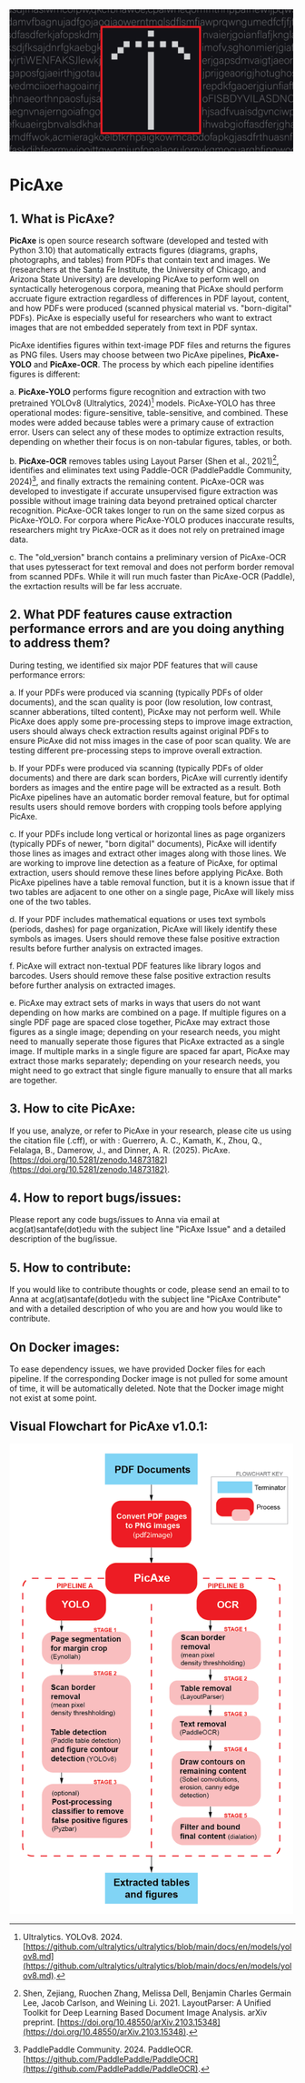 <img src="https://github.com/acguerr1/PicAxe/blob/goodies/picaxe_logo.png?raw=true" alt="PicAxe_logo" width="500"/>

# PicAxe

## 1. What is PicAxe?

**PicAxe** is open source research software (developed and tested with Python 3.10) that automatically extracts figures (diagrams, graphs, photographs, and tables) from PDFs that contain text and images. We (researchers at the Santa Fe Institute, the University of Chicago, and Arizona State University) are developing PicAxe to perform well on syntactically heterogenous corpora, meaning that PicAxe should perform accruate figure extraction regardless of differences in PDF layout, content, and how PDFs were produced (scanned physical material vs. "born-digital" PDFs). PicAxe is especially useful for researchers who want to extract images that are not embedded seperately from text in PDF syntax.

PicAxe identifies figures within text-image PDF files and returns the figures as PNG files. Users may choose between two PicAxe pipelines, **PicAxe-YOLO** and **PicAxe-OCR**. The process by which each pipeline identifies figures is different:

a. **PicAxe-YOLO** performs figure recognition and extraction with two pretrained YOLOv8 (Ultralytics, 2024)[^1] models. PicAxe-YOLO has three operational modes: figure-sensitive, table-sensitive, and combined. These modes were added because tables were a primary cause of extraction error. Users can select any of these modes to optimize extraction results, depending on whether their focus is on non-tabular figures, tables, or both.

b. **PicAxe-OCR** removes tables using Layout Parser (Shen et al., 2021)[^2], identifies and eliminates text using Paddle-OCR (PaddlePaddle Community, 2024)[^3], and finally extracts the remaining content. PicAxe-OCR was developed to investigate if accurate unsupervised figure extraction was possible without image training data beyond pretrained optical charcter recognition. PicAxe-OCR takes longer to run on the same sized corpus as PicAxe-YOLO. For corpora where PicAxe-YOLO produces inaccurate results, researchers might try PicAxe-OCR as it does not rely on pretrained image data.

c. The "old_version" branch contains a preliminary version of PicAxe-OCR that uses pytesseract for text removal and does not perform border removal from scanned PDFs. While it will run much faster than PicAxe-OCR (Paddle), the exrtaction results will be far less accruate.

   
## 2. What PDF features cause extraction performance errors and are you doing anything to address them?
   
During testing, we identified six major PDF features that will cause performance errors:

a. If your PDFs were produced via scanning (typically PDFs of older documents), and the scan quality is poor (low resolution, low contrast, scanner abberations, tilted content), PicAxe may not perform well. While PicAxe does apply some pre-processing steps to improve image extraction, users should always check extraction results against original PDFs to ensure PicAxe did not miss images in the case of poor scan quality. We are testing different pre-processing steps to improve overall extraction.

b. If your PDFs were produced via scanning (typically PDFs of older documents) and there are dark scan borders, PicAxe will currently identify borders as images and the entire page will be extracted as a result. Both PicAxe pipelines have an automatic border removal feature, but for optimal results users should remove borders with cropping tools before applying PicAxe. 

c. If your PDFs include long vertical or horizontal lines as page organizers (typically PDFs of newer, "born digital" documents), PicAxe will identify those lines as images and extract other images along with those lines. We are working to improve line detection as a feature of PicAxe, for optimal extraction, users should remove these lines before applying PicAxe. Both PicAxe pipelines have a table removal function, but it is a known issue that if two tables are adjacent to one other on a single page, PicAxe will likely miss one of the two tables.

d. If your PDF includes mathematical equations or uses text symbols (periods, dashes) for page organization, PicAxe will likely identify these symbols as images. Users should remove these false positive extraction results before further analysis on extracted images.

f. PicAxe will extract non-textual PDF features like library logos and barcodes. Users should remove these false positive extraction results before further analysis on extracted images.
       
e. PicAxe may extract sets of marks in ways that users do not want depending on how marks are combined on a page. If multiple figures on a single PDF page are spaced close together, PicAxe may extract those figures as a single image; depending on your research needs, you might need to manually seperate those figures that PicAxe extracted as a single image. If multiple marks in a single figure are spaced far apart, PicAxe may extract those marks separately; depending on your research needs, you might need to go extract that single figure manually to ensure that all marks are together.

## 3. How to cite PicAxe: 

If you use, analyze, or refer to PicAxe in your research, please cite us using the citation file (.cff), or with : Guerrero, A. C., Kamath, K., Zhou, Q., Felalaga, B., Damerow, J., and Dinner, A. R. (2025). PicAxe. [https://doi.org/10.5281/zenodo.14873182](https://doi.org/10.5281/zenodo.14873182).

## 4. How to report bugs/issues: 

Please report any code bugs/issues to Anna via email at acg(at)santafe(dot)edu with the subject line "PicAxe Issue" and a detailed description of the bug/issue.

## 5. How to contribute:

If you would like to contribute thoughts or code, please send an email to to Anna at acg(at)santafe(dot)edu with the subject line "PicAxe Contribute" and with a detailed description of who you are and how you would like to contribute.

## On Docker images:

To ease dependency issues, we have provided Docker files for each pipeline. If the corresponding Docker image is not pulled for some amount of time, it will be automatically deleted. Note that the Docker image might not exist at some point. 


[^1]: Ultralytics. YOLOv8. 2024. [https://github.com/ultralytics/ultralytics/blob/main/docs/en/models/yolov8.md](https://github.com/ultralytics/ultralytics/blob/main/docs/en/models/yolov8.md).
[^2]: Shen, Zejiang, Ruochen Zhang, Melissa Dell, Benjamin Charles Germain Lee, Jacob Carlson, and Weining Li. 2021. LayoutParser: A Unified Toolkit for Deep Learning Based Document Image Analysis. arXiv preprint. [https://doi.org/10.48550/arXiv.2103.15348](https://doi.org/10.48550/arXiv.2103.15348).
[^3]: PaddlePaddle Community. 2024. PaddleOCR. [https://github.com/PaddlePaddle/PaddleOCR](https://github.com/PaddlePaddle/PaddleOCR).


## Visual Flowchart for PicAxe v1.0.1:
<img src="https://github.com/acguerr1/PicAxe/blob/goodies/JORS_flowchart_small.png?raw=true" alt="PicAxe_vis_chart" width="500"/>
